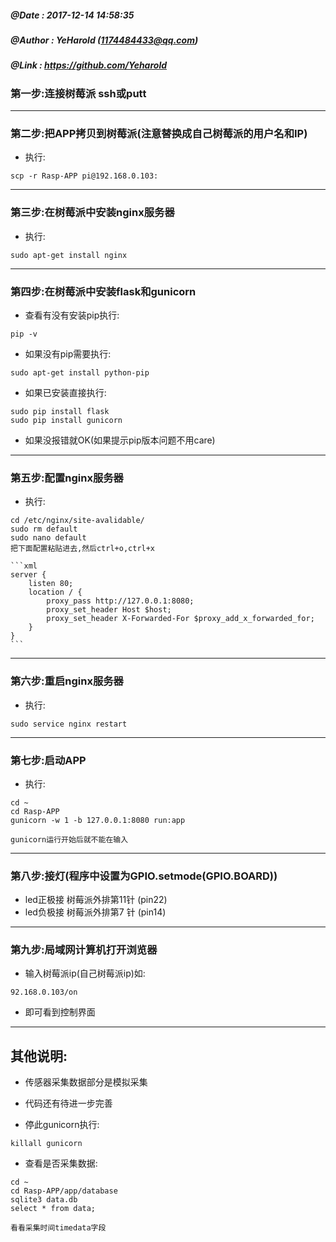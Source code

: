 ##### @Date    : 2017-12-14 14:58:35
##### @Author  : YeHarold (1174484433@qq.com)
##### @Link    : https://github.com/Yeharold

### 第一步:连接树莓派   ssh或putt

----------------------------------------------
### 第二步:把APP拷贝到树莓派(注意替换成自己树莓派的用户名和IP)
* 执行:
```
scp -r Rasp-APP pi@192.168.0.103:
```
-------------------------------------------
### 第三步:在树莓派中安装nginx服务器
* 执行:
```
sudo apt-get install nginx
```
------------------------------------------------
### 第四步:在树莓派中安装flask和gunicorn
* 查看有没有安装pip执行:
```
pip -v
```
* 如果没有pip需要执行:
```
sudo apt-get install python-pip
```
* 如果已安装直接执行:
```
sudo pip install flask						
sudo pip install gunicorn
```
* 如果没报错就OK(如果提示pip版本问题不用care)

-------------------------------------------------

### 第五步:配置nginx服务器
* 执行:
```
cd /etc/nginx/site-avalidable/
sudo rm default
sudo nano default 
把下面配置粘贴进去,然后ctrl+o,ctrl+x
```

	```xml
	server {
		listen 80; 
		location / {
			proxy_pass http://127.0.0.1:8080;
			proxy_set_header Host $host;
			proxy_set_header X-Forwarded-For $proxy_add_x_forwarded_for;
		}
	}
	```

--------------------------------------------------

### 第六步:重启nginx服务器
* 执行:
```	
sudo service nginx restart
```

--------------------------------------------------
### 第七步:启动APP
* 执行:
```
cd ~
cd Rasp-APP
gunicorn -w 1 -b 127.0.0.1:8080 run:app
```
	gunicorn运行开始后就不能在输入

-------------------------------------------------
### 第八步:接灯(程序中设置为GPIO.setmode(GPIO.BOARD))
* led正极接	树莓派外排第11针	(pin22)
* led负极接	树莓派外排第7 针 	(pin14)

-------------------------------------------------
### 第九步:局域网计算机打开浏览器
* 输入树莓派ip(自己树莓派ip)如:
```
92.168.0.103/on
```
* 即可看到控制界面
		
-------------------------------------------------
## 其他说明:
* 传感器采集数据部分是模拟采集
* 代码还有待进一步完善

* 停此gunicorn执行:
```
killall gunicorn
```
* 查看是否采集数据:	
```	
cd ~
cd Rasp-APP/app/database
sqlite3 data.db
select * from data;

看看采集时间timedata字段
```


		
		